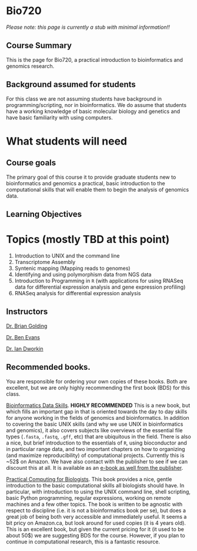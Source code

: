 # Bio720

*Please note: this page is currently a stub with minimal information!!*

## Course Summary
This is the page for Bio720, a practical introduction to bioinformatics and genomics research. 

## Background assumed for students
For this class we are not assuming students have background in programming/scripting, nor in bioinformatics. We do assume that students have a working knowledge of basic molecular biology and genetics and have basic familiarity with using computers.

# What students will need

## Course goals
The primary goal of this course it to provide graduate students new to bioinformatics and genomics a practical, basic introduction to the computational skills that will enable them to begin the analysis of genomics data. 
## Learning Objectives

# Topics (mostly TBD at this point)
1. Introduction to UNIX and the command line
2. Transcriptome Assembly
3. Syntenic mapping (Mapping reads to genomes)
4. Identifying and using polymorphism data from NGS data
5. Introduction to Programming in `R` (with applications for using RNASeq data for differential expression analysis and gene expression profiling)
6. RNASeq analysis for differential expression analysis

## Instructors
[Dr. Brian Golding](http://helix.biology.mcmaster.ca/)

[Dr. Ben Evans](https://benevanslab.wordpress.com/)

[Dr. Ian Dworkin](https://scholar.google.com/citations?user=Iium3AEAAAAJ&hl=)

## Recommended books. 
You are responsible for ordering your own copies of these books. Both are excellent, but we are only highly recommending the first book (BDS) for this class.

[Bioinformatics Data Skills](http://www.amazon.ca/Bioinformatics-Data-Skills-Reproducible-Research/dp/1449367372/ref=sr_1_1?s=books&ie=UTF8&qid=1440614667&sr=1-1&keywords=bioinformatics+data+skills). **HIGHLY RECOMMENDED** This is a new book, but which fills an important gap in that is oriented towards the day to day skills for anyone working in the fields of genomics and bioinformatics. In addition to covering the basic UNIX skills (and why we use UNIX in bioinformatics and genomics), it also covers subjects like overviews of the essential file types (`.fasta`, `.fastq`, `.gff`, etc) that are ubiquitous in the field. There is also a nice, but brief introduction to the essentials of `R`, using bioconductor and in particular range data, and two important chapters on how to organizing (and maximize reproducibility) of computational projects. Currently this is ~52$ on Amazon. We have also contact with the publisher to see if we can discount this at all. It is available as an [e-book as well from the publisher](http://shop.oreilly.com/product/0636920030157.do).

[Practical Computing for Biologists](http://www.amazon.com/s/ref=nb_sb_ss_c_0_24?url=search-alias%3Dstripbooks&field-keywords=practical+computing+for+biologists&sprefix=practical+computing+for+biologists%2Caps%2C144). This book provides a nice, gentle introduction to the basic computational skills all biologists should have. In particular, with introduction to using the UNIX command line, shell scripting, basic Python programming, regular expressions, working on remote machines and a few other topics. The book is written to be agnostic with respect to discipline (i.e. it is not a bioinformatics book per se), but does a great job of being both very accessible and immediately useful. It seems a bit pricy on Amazon.ca, but look around for used copies (it is 4 years old). This is an excellent book, but given the current pricing for it (it used to be about 50$) we are suggesting BDS for the course. However, if you plan to continue in computational research, this is a fantastic resource.






